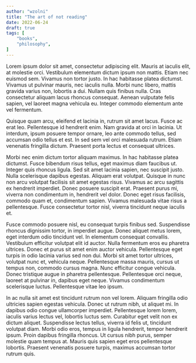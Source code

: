 ```yaml
---
author: "wzolni"
title: "The art of not reading"
date: 2022-06-24
draft: true
tags: [
    "books",
    "philosophy",
]
---
```


Lorem ipsum dolor sit amet, consectetur adipiscing elit. Mauris at iaculis elit, at molestie orci. Vestibulum elementum dictum ipsum non mattis. Etiam nec euismod sem. Vivamus non tortor justo. In hac habitasse platea dictumst. Vivamus ut pulvinar mauris, nec iaculis nulla. Morbi nunc libero, mattis gravida varius non, lobortis a dui. Nullam quis finibus nulla. Cras consectetur aliquam lacus rhoncus consequat. Aenean vulputate felis sapien, vel laoreet magna vehicula eu. Integer commodo elementum ante vel fermentum.

Quisque quam arcu, eleifend et lacinia in, rutrum sit amet lacus. Fusce ac erat leo. Pellentesque id hendrerit enim. Nam gravida at orci in lacinia. Ut interdum, ipsum posuere tempor ornare, leo ante commodo tellus, sed accumsan odio tellus et est. In sed sem vel orci malesuada rutrum. Etiam venenatis fringilla dictum. Praesent porta lectus et consequat ultrices.

Morbi nec enim dictum tortor aliquam maximus. In hac habitasse platea dictumst. Fusce bibendum risus tellus, eget maximus diam faucibus ut. Integer quis rhoncus ligula. Sed sit amet lacinia sapien, nec suscipit justo. Nulla scelerisque dapibus egestas. Aliquam erat volutpat. Quisque in nunc non arcu volutpat facilisis sit amet egestas risus. Vivamus ac arcu sagittis ex hendrerit imperdiet. Donec posuere suscipit erat. Praesent purus mi, viverra non condimentum in, hendrerit vel dolor. Donec eget risus facilisis, commodo quam et, condimentum sapien. Vivamus malesuada vitae risus a pellentesque. Fusce consectetur tortor nisl, viverra tincidunt neque iaculis et.

Fusce commodo posuere nisl, eu consequat turpis finibus sed. Suspendisse rhoncus dignissim tortor, in imperdiet augue. Donec aliquet metus lorem, eget interdum odio tincidunt vel. In elementum consequat convallis. Vestibulum efficitur volutpat elit id auctor. Nulla fermentum eros eu pharetra ultrices. Donec et purus sit amet enim auctor vehicula. Pellentesque eget turpis in odio lacinia varius sed non dui. Morbi sit amet tortor ultrices, volutpat nunc et, vehicula neque. Pellentesque massa mauris, cursus ut tempus non, commodo cursus magna. Nunc efficitur congue vehicula. Donec tristique augue in pharetra pellentesque. Pellentesque orci neque, laoreet at pulvinar in, dapibus eget neque. Vivamus condimentum scelerisque luctus. Pellentesque vitae leo ipsum.

In ac nulla sit amet est tincidunt rutrum non vel lorem. Aliquam fringilla odio ultricies sapien egestas vehicula. Donec ut rutrum nibh, ut aliquet mi. In dapibus odio congue ullamcorper imperdiet. Pellentesque lorem lorem, iaculis varius lectus vel, lobortis luctus sem. Curabitur eget velit non ex dictum aliquet. Suspendisse lectus tellus, viverra id felis ut, tincidunt volutpat diam. Morbi odio eros, tempus in ligula hendrerit, tempor hendrerit ipsum. Proin dapibus fringilla rhoncus. Ut cursus nibh purus, semper molestie quam tempus at. Mauris quis sapien eget eros pellentesque lobortis. Praesent venenatis posuere turpis, maximus accumsan tortor rutrum quis.